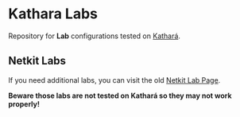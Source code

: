 # Kathara Labs

Repository for **Lab** configurations tested on [Kathará](https://github.com/KatharaFramework/Kathara).

## Netkit Labs

If you need additional labs, you can visit the old [Netkit Lab Page](http://wiki.netkit.org/index.php/Labs_Exams). 

**Beware those labs are not tested on Kathará so they may not work properly!**